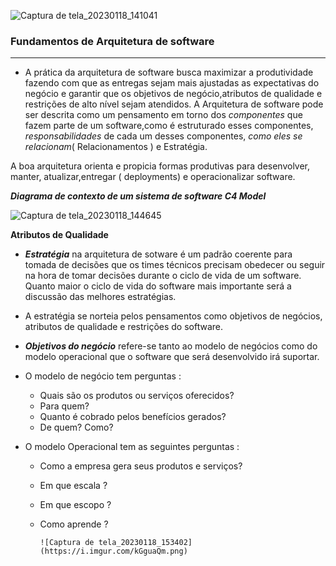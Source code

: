 ![Captura de tela_20230118_141041](https://i.imgur.com/VwguLC2.png)

### Fundamentos de Arquitetura de software 
-------

- A prática da arquitetura de software busca maximizar a produtividade fazendo com que as entregas sejam mais ajustadas as expectativas do negócio e garantir que os objetivos de negócio,atributos de qualidade e restrições de alto nível sejam atendidos.
   A Arquitetura de software pode ser descrita como um pensamento em torno dos _componentes_ que fazem parte de um software,como é estruturado esses componentes, _responsabilidades_ de cada um desses componentes,  _como eles se relacionam_( Relacionamentos ) e Estratégia.
 
 A boa arquitetura orienta e propicia formas produtivas para desenvolver, manter, atualizar,entregar ( deployments) e operacionalizar software.
 
 **_Diagrama de contexto de um sistema de software C4 Model_**

 ![Captura de tela_20230118_144645](https://i.imgur.com/OeS7nRS.png)


**Atributos de Qualidade**

- **_Estratégia_** na arquitetura de sotware é um padrão coerente para tomada de decisões que os times técnicos precisam obedecer ou seguir na hora de tomar decisões durante o ciclo de vida de um software. Quanto maior o ciclo de vida do software mais importante será a discussão das melhores estratégias.

- A estratégia se norteia pelos pensamentos como objetivos de negócios, atributos de qualidade e restrições do software.

- **_Objetivos do negócio_** refere-se tanto ao modelo de negócios como do modelo operacional que o software que  será desenvolvido irá suportar.
- O modelo de negócio tem perguntas :
    - Quais são os produtos ou serviços oferecidos?
    - Para quem?
    - Quanto é cobrado pelos benefícios gerados?
    - De quem? Como?
- O modelo Operacional tem as seguintes perguntas : 
    - Como a empresa gera seus produtos e serviços?
    -  Em que escala ?
    -  Em que escopo ?
    -  Como aprende ? 


           ![Captura de tela_20230118_153402](https://i.imgur.com/kGguaQm.png)     